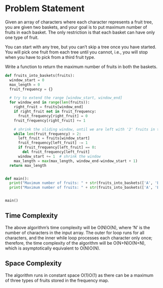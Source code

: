 # Problem Statement #
Given an array of characters where each character represents a fruit tree, you are given two baskets, and your goal is to put maximum number of fruits in each basket. The only restriction is that each basket can have only one type of fruit.

You can start with any tree, but you can’t skip a tree once you have started. You will pick one fruit from each tree until you cannot, i.e., you will stop when you have to pick from a third fruit type.

Write a function to return the maximum number of fruits in both the baskets.

```Python
def fruits_into_baskets(fruits):
  window_start = 0
  max_length = 0
  fruit_frequency = {}

  # try to extend the range [window_start, window_end]
  for window_end in range(len(fruits)):
    right_fruit = fruits[window_end]
    if right_fruit not in fruit_frequency:
      fruit_frequency[right_fruit] = 0
    fruit_frequency[right_fruit] += 1

    # shrink the sliding window, until we are left with '2' fruits in the fruit frequency dictionary
    while len(fruit_frequency) > 2:
      left_fruit = fruits[window_start]
      fruit_frequency[left_fruit] -= 1
      if fruit_frequency[left_fruit] == 0:
        del fruit_frequency[left_fruit]
      window_start += 1  # shrink the window
    max_length = max(max_length, window_end-window_start + 1)
  return max_length


def main():
  print("Maximum number of fruits: " + str(fruits_into_baskets(['A', 'B', 'C', 'A', 'C'])))
  print("Maximum number of fruits: " + str(fruits_into_baskets(['A', 'B', 'C', 'B', 'B', 'C'])))


main()
```

## Time Complexity 
The above algorithm’s time complexity will be O(N)O(N), where ‘N’ is the number of characters in the input array. The outer for loop runs for all characters, and the inner while loop processes each character only once; therefore, the time complexity of the algorithm will be O(N+N)O(N+N), which is asymptotically equivalent to O(N)O(N).
## Space Complexity 
The algorithm runs in constant space O(1)O(1) as there can be a maximum of three types of fruits stored in the frequency map.
